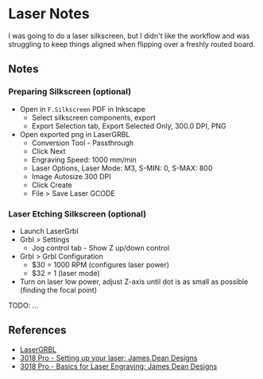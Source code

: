 # Laser Notes

I was going to do a laser silkscreen, but I didn't like the workflow
and was struggling to keep things aligned when flipping over a freshly routed board.

## Notes

### Preparing Silkscreen (optional)

- Open in `F.Silkscreen` PDF in Inkscape
  - Select silkscreen components, export
  - Export Selection tab, Export Selected Only, 300.0 DPI, PNG
- Open exported png in LaserGRBL
  - Conversion Tool - Passthrough
  - Click Next
  - Engraving Speed: 1000 mm/min
  - Laser Options, Laser Mode: M3, S-MIN: 0, S-MAX: 800
  - Image Autosize 300 DPI
  - Click Create
  - File > Save Laser GCODE

### Laser Etching Silkscreen (optional)

- Launch LaserGrbl
- Grbl > Settings
  - Jog control tab - Show Z up/down control
- Grbl > Grbl Configuration
  - $30 = 1000 RPM (configures laser power)
  - $32 = 1 (laser mode)
- Turn on laser low power, adjust Z-axis until dot is as small as possible (finding the focal point)

TODO: ...

## References

- [LaserGRBL](https://lasergrbl.com/)
- [3018 Pro - Setting up your laser; James Dean Designs](https://www.youtube.com/watch?v=YnFNFEdmPjU)
- [3018 Pro - Basics for Laser Engraving; James Dean Designs](https://www.youtube.com/watch?v=pCmazk-yTVo)
